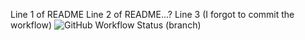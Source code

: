 Line 1 of README
Line 2 of README...?
Line 3 (I forgot to commit the workflow)
![GitHub Workflow Status (branch)](https://img.shields.io/github/actions/workflow/status/Y0rk13/sem/main.yml?branch=master)